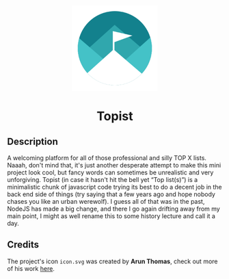 <p align="center">
    <img src="public/images/logo.svg" width="200">
</p>
<h1 align="center">Topist</h1>

## Description
A welcoming platform for all of those professional and silly TOP X lists. Naaah, don't mind that, it's just another desperate attempt to make this mini project look cool, but fancy words can sometimes be unrealistic and very unforgiving.
Topist (in case it hasn't hit the bell yet “Top list(s)”) is a minimalistic chunk of javascript code trying its best to do a decent job in the back end side of things (try saying that a few years ago and hope nobody chases you like an urban werewolf). I guess all of that was in the past, NodeJS has made a big change, and there I go again drifting away from my main point, I might as well rename this to some history lecture and call it a day.

## Credits
The project's icon `icon.svg` was created by **Arun Thomas**, check out more of his work [here](https://www.iconfinder.com/arunxthomas).